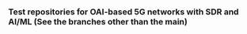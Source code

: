 ### Test repositories for OAI-based 5G networks with SDR and AI/ML (See the branches other than the main) #############
